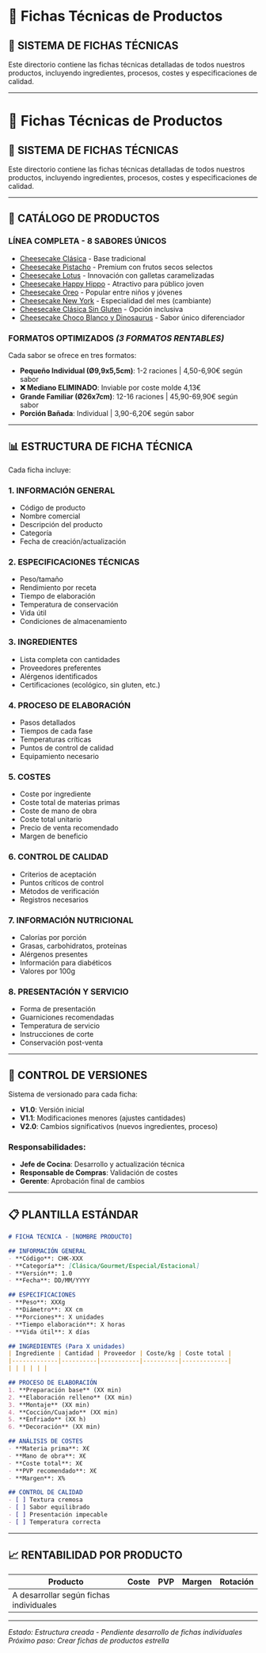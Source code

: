 # 📄 Fichas Técnicas de Productos

## 🎯 **SISTEMA DE FICHAS TÉCNICAS**

Este directorio contiene las fichas técnicas detalladas de todos nuestros productos, incluyendo ingredientes, procesos, costes y especificaciones de calidad.

---

# 📄 Fichas Técnicas de Productos

## 🎯 **SISTEMA DE FICHAS TÉCNICAS**

Este directorio contiene las fichas técnicas detalladas de todos nuestros productos, incluyendo ingredientes, procesos, costes y especificaciones de calidad.

---

## 📝 **CATÁLOGO DE PRODUCTOS**

### **LÍNEA COMPLETA - 8 SABORES ÚNICOS**
- [Cheesecake Clásica](ficha-clasica.md) - Base tradicional
- [Cheesecake Pistacho](ficha-pistacho.md) - Premium con frutos secos selectos
- [Cheesecake Lotus](ficha-lotus.md) - Innovación con galletas caramelizadas
- [Cheesecake Happy Hippo](ficha-happy-hippo.md) - Atractivo para público joven
- [Cheesecake Oreo](ficha-oreo.md) - Popular entre niños y jóvenes
- [Cheesecake New York](ficha-newyork.md) - Especialidad del mes (cambiante)
- [Cheesecake Clásica Sin Gluten](ficha-sin-gluten.md) - Opción inclusiva
- [Cheesecake Choco Blanco y Dinosaurus](ficha-choco-blanco.md) - Sabor único diferenciador

### **FORMATOS OPTIMIZADOS** *(3 FORMATOS RENTABLES)*
Cada sabor se ofrece en tres formatos:
- **Pequeño Individual (Ø9,9x5,5cm)**: 1-2 raciones | 4,50-6,90€ según sabor
- **❌ Mediano ELIMINADO**: Inviable por coste molde 4,13€
- **Grande Familiar (Ø26x7cm)**: 12-16 raciones | 45,90-69,90€ según sabor
- **Porción Bañada**: Individual | 3,90-6,20€ según sabor

---

## 📊 **ESTRUCTURA DE FICHA TÉCNICA**

Cada ficha incluye:

### **1. INFORMACIÓN GENERAL**
- Código de producto
- Nombre comercial
- Descripción del producto
- Categoría
- Fecha de creación/actualización

### **2. ESPECIFICACIONES TÉCNICAS**
- Peso/tamaño
- Rendimiento por receta
- Tiempo de elaboración
- Temperatura de conservación
- Vida útil
- Condiciones de almacenamiento

### **3. INGREDIENTES**
- Lista completa con cantidades
- Proveedores preferentes
- Alérgenos identificados
- Certificaciones (ecológico, sin gluten, etc.)

### **4. PROCESO DE ELABORACIÓN**
- Pasos detallados
- Tiempos de cada fase
- Temperaturas críticas
- Puntos de control de calidad
- Equipamiento necesario

### **5. COSTES**
- Coste por ingrediente
- Coste total de materias primas
- Coste de mano de obra
- Coste total unitario
- Precio de venta recomendado
- Margen de beneficio

### **6. CONTROL DE CALIDAD**
- Criterios de aceptación
- Puntos críticos de control
- Métodos de verificación
- Registros necesarios

### **7. INFORMACIÓN NUTRICIONAL**
- Calorías por porción
- Grasas, carbohidratos, proteínas
- Alérgenos presentes
- Información para diabéticos
- Valores por 100g

### **8. PRESENTACIÓN Y SERVICIO**
- Forma de presentación
- Guarniciones recomendadas
- Temperatura de servicio
- Instrucciones de corte
- Conservación post-venta

---

## 🔄 **CONTROL DE VERSIONES**

Sistema de versionado para cada ficha:
- **V1.0**: Versión inicial
- **V1.1**: Modificaciones menores (ajustes cantidades)
- **V2.0**: Cambios significativos (nuevos ingredientes, proceso)

### **Responsabilidades:**
- **Jefe de Cocina**: Desarrollo y actualización técnica
- **Responsable de Compras**: Validación de costes
- **Gerente**: Aprobación final de cambios

---

## 📋 **PLANTILLA ESTÁNDAR**

```markdown
# FICHA TÉCNICA - [NOMBRE PRODUCTO]

## INFORMACIÓN GENERAL
- **Código**: CHK-XXX
- **Categoría**: [Clásica/Gourmet/Especial/Estacional]
- **Versión**: 1.0
- **Fecha**: DD/MM/YYYY

## ESPECIFICACIONES
- **Peso**: XXXg
- **Diámetro**: XX cm
- **Porciones**: X unidades
- **Tiempo elaboración**: X horas
- **Vida útil**: X días

## INGREDIENTES (Para X unidades)
| Ingrediente | Cantidad | Proveedor | Coste/kg | Coste total |
|-------------|----------|-----------|----------|-------------|
| | | | | |

## PROCESO DE ELABORACIÓN
1. **Preparación base** (XX min)
2. **Elaboración relleno** (XX min)
3. **Montaje** (XX min)
4. **Cocción/Cuajado** (XX min)
5. **Enfriado** (XX h)
6. **Decoración** (XX min)

## ANÁLISIS DE COSTES
- **Materia prima**: X€
- **Mano de obra**: X€
- **Coste total**: X€
- **PVP recomendado**: X€
- **Margen**: X%

## CONTROL DE CALIDAD
- [ ] Textura cremosa
- [ ] Sabor equilibrado
- [ ] Presentación impecable
- [ ] Temperatura correcta
```

---

## 📈 **RENTABILIDAD POR PRODUCTO**

| Producto | Coste | PVP | Margen | Rotación |
|----------|-------|-----|--------|----------|
| A desarrollar según fichas individuales |

---

*Estado: Estructura creada - Pendiente desarrollo de fichas individuales*
*Próximo paso: Crear fichas de productos estrella*